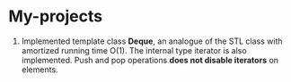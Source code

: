 # My-projects
1) Implemented template class **Deque**, an analogue of the STL class with amortized running time O(1). The internal type iterator is also implemented. Push and pop operations **does not disable iterators** on elements.
